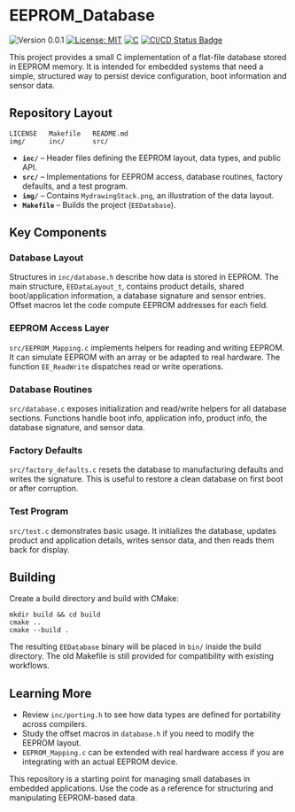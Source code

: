 # EEPROM_Database

<versionBadge>![Version 0.0.1](https://img.shields.io/badge/version-0.0.1-blue.svg)</versionBadge>
[![License: MIT](https://img.shields.io/badge/License-MIT-yellow.svg)](https://opensource.org/licenses/MIT)
[![C](https://img.shields.io/badge/Language-C-blue.svg)](https://en.wikipedia.org/wiki/C_(programming_language))
[![CI/CD Status Badge](https://github.com/Mrunmoy/EEPROM_Database/actions/workflows/ci.yml/badge.svg)](https://github.com/Mrunmoy/EEPROM_Database/actions)

This project provides a small C implementation of a flat-file database stored in EEPROM memory. It is intended for embedded systems that need a simple, structured way to persist device configuration, boot information and sensor data.

## Repository Layout

```
LICENSE   Makefile   README.md
img/      inc/       src/
```

- **`inc/`** – Header files defining the EEPROM layout, data types, and public API.
- **`src/`** – Implementations for EEPROM access, database routines, factory defaults, and a test program.
- **`img/`** – Contains `MydrawingStack.png`, an illustration of the data layout.
- **`Makefile`** – Builds the project (`EEDatabase`).

## Key Components

### Database Layout
Structures in `inc/database.h` describe how data is stored in EEPROM. The main structure, `EEDataLayout_t`, contains product details, shared boot/application information, a database signature and sensor entries. Offset macros let the code compute EEPROM addresses for each field.

### EEPROM Access Layer
`src/EEPROM_Mapping.c` implements helpers for reading and writing EEPROM. It can simulate EEPROM with an array or be adapted to real hardware. The function `EE_ReadWrite` dispatches read or write operations.

### Database Routines
`src/database.c` exposes initialization and read/write helpers for all database sections. Functions handle boot info, application info, product info, the database signature, and sensor data.

### Factory Defaults
`src/factory_defaults.c` resets the database to manufacturing defaults and writes the signature. This is useful to restore a clean database on first boot or after corruption.

### Test Program
`src/test.c` demonstrates basic usage. It initializes the database, updates product and application details, writes sensor data, and then reads them back for display.

## Building

Create a build directory and build with CMake:

```
mkdir build && cd build
cmake ..
cmake --build .
```

The resulting `EEDatabase` binary will be placed in `bin/` inside the build directory. The old Makefile is still provided for compatibility with existing workflows.

## Learning More

- Review `inc/porting.h` to see how data types are defined for portability across compilers.
- Study the offset macros in `database.h` if you need to modify the EEPROM layout.
- `EEPROM_Mapping.c` can be extended with real hardware access if you are integrating with an actual EEPROM device.

This repository is a starting point for managing small databases in embedded applications. Use the code as a reference for structuring and manipulating EEPROM-based data.

